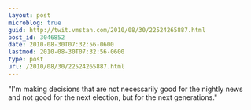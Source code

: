 ```yaml
---
layout: post
microblog: true
guid: http://twit.vmstan.com/2010/08/30/22524265887.html
post_id: 3046852
date: 2010-08-30T07:32:56-0600
lastmod: 2010-08-30T07:32:56-0600
type: post
url: /2010/08/30/22524265887.html
---
```

"I'm making decisions that are not necessarily good for the nightly news and not good for the next election, but for the next generations."
